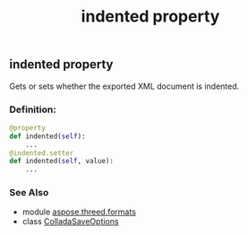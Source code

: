 ﻿---
title: indented property
second_title: Aspose.3D for Python via .NET API References
description: 
type: docs
weight: 70
url: /python-net/aspose.threed.formats/colladasaveoptions/indented/
is_root: false
---

## indented property


Gets or sets whether the exported XML document is indented.
### Definition:
```python
@property
def indented(self):
    ...
@indented.setter
def indented(self, value):
    ...
```

### See Also
* module [aspose.threed.formats](../../)
* class [ColladaSaveOptions](/3d/python-net/aspose.threed.formats/colladasaveoptions)
